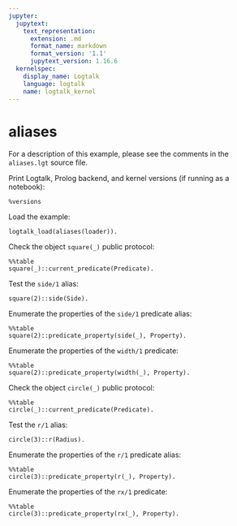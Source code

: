 ```yaml
---
jupyter:
  jupytext:
    text_representation:
      extension: .md
      format_name: markdown
      format_version: '1.1'
      jupytext_version: 1.16.6
  kernelspec:
    display_name: Logtalk
    language: logtalk
    name: logtalk_kernel
---
```


<!--
________________________________________________________________________

This file is part of Logtalk <https://logtalk.org/>  
SPDX-FileCopyrightText: 1998-2025 Paulo Moura <pmoura@logtalk.org>  
SPDX-License-Identifier: Apache-2.0

Licensed under the Apache License, Version 2.0 (the "License");
you may not use this file except in compliance with the License.
You may obtain a copy of the License at

    http://www.apache.org/licenses/LICENSE-2.0

Unless required by applicable law or agreed to in writing, software
distributed under the License is distributed on an "AS IS" BASIS,
WITHOUT WARRANTIES OR CONDITIONS OF ANY KIND, either express or implied.
See the License for the specific language governing permissions and
limitations under the License.
________________________________________________________________________
-->

# aliases

For a description of this example, please see the comments in the
`aliases.lgt` source file.

Print Logtalk, Prolog backend, and kernel versions (if running as a notebook):

```logtalk
%versions
```

Load the example:

```logtalk
logtalk_load(aliases(loader)).
```

Check the object `square(_)` public protocol:

```logtalk
%%table
square(_)::current_predicate(Predicate).
```

<!--
Predicate = side/1 ;
Predicate = width/1 ;
Predicate = height/1 ;
Predicate = area/1 ;
false.
-->

Test the `side/1` alias:

```logtalk
square(2)::side(Side).
```

<!--
Side = 2.
-->

Enumerate the properties of the `side/1` predicate alias:

```logtalk
%%table
square(2)::predicate_property(side(_), Property).
```

<!--
Property = alias_of(width(_56130)) ;
Property = alias_declared_in(square(2)) ;
Property = alias_declared_in(square(2), 52) ;
Property = logtalk ;
Property = scope(public) ;
Property =  (public) ;
Property = static ;
Property = declared_in(rectangle(_56350, _56352)) ;
Property = declared_in(rectangle(_56350, _56352), 32) ;
Property = defined_in(rectangle(_63112, _63112)) ;
Property = defined_in(rectangle(_63942, _63942), 36) ;
Property = number_of_clauses(1) ;
Property = number_of_rules(0).
-->

Enumerate the properties of the `width/1` predicate:

```logtalk
%%table
square(2)::predicate_property(width(_), Property).
```

<!--
Property = logtalk ;
Property = scope(public) ;
Property =  (public) ;
Property = static ;
Property = declared_in(rectangle(_3434, _3436)) ;
Property = declared_in(rectangle(_3434, _3436), 32) ;
Property = defined_in(rectangle(_7916, _7916)) ;
Property = defined_in(rectangle(_8742, _8742), 36) ;
Property = number_of_clauses(1) ;
Property = number_of_rules(0).
-->

Check the object `circle(_)` public protocol:

```logtalk
%%table
circle(_)::current_predicate(Predicate).
```

<!--
Predicate = r/1 ;
Predicate = rx/1 ;
Predicate = ry/1 ;
Predicate = area/1 ;
false.
-->

Test the `r/1` alias:

```logtalk
circle(3)::r(Radius).
```

<!--
Radius = 3.
-->

Enumerate the properties of the `r/1` predicate alias:

```logtalk
%%table
circle(3)::predicate_property(r(_), Property).
```

<!--
Property = alias_of(rx(_33998)) ;
Property = alias_declared_in(circle(3)) ;
Property = alias_declared_in(circle(3), 89) ;
Property = logtalk ;
Property = scope(public) ;
Property =  (public) ;
Property = static ;
Property = declared_in(ellipse(_34218, _34220)) ;
Property = declared_in(ellipse(_34218, _34220), 69) ;
Property = defined_in(ellipse(_40980, _40980)) ;
Property = defined_in(ellipse(_41810, _41810), 73) ;
Property = number_of_clauses(1) ;
Property = number_of_rules(0).
-->

Enumerate the properties of the `rx/1` predicate:

```logtalk
%%table
circle(3)::predicate_property(rx(_), Property).
```

<!--
Property = logtalk ;
Property = scope(public) ;
Property =  (public) ;
Property = static ;
Property = declared_in(ellipse(_46416, _46418)) ;
Property = declared_in(ellipse(_46416, _46418), 69) ;
Property = defined_in(ellipse(_50898, _50898)) ;
Property = defined_in(ellipse(_51724, _51724), 73) ;
Property = number_of_clauses(1) ;
Property = number_of_rules(0).
-->
